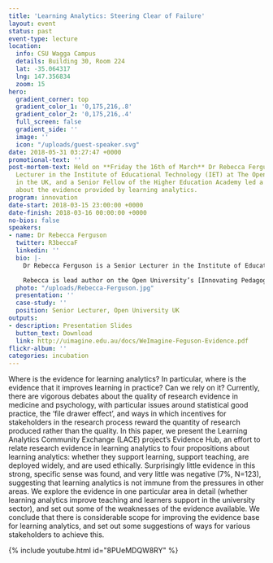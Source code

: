 ```yaml
---
title: 'Learning Analytics: Steering Clear of Failure'
layout: event
status: past
event-type: lecture
location:
  info: CSU Wagga Campus
  details: Building 30, Room 224
  lat: -35.064317
  lng: 147.356834
  zoom: 15
hero:
  gradient_corner: top
  gradient_color_1: '0,175,216,.8'
  gradient_color_2: '0,175,216,.4'
  full_screen: false
  gradient_side: ''
  image: ''
  icon: "/uploads/guest-speaker.svg"
date: 2018-05-31 03:27:47 +0000
promotional-text: ''
post-mortem-text: Held on **Friday the 16th of March** Dr Rebecca Ferguson – a Senior
  Lecturer in the Institute of Educational Technology (IET) at The Open University
  in the UK, and a Senior Fellow of the Higher Education Academy led a discussion
  about the evidence provided by learning analytics.
program: innovation
date-start: 2018-03-15 23:00:00 +0000
date-finish: 2018-03-16 00:00:00 +0000
no-bios: false
speakers:
- name: Dr Rebecca Ferguson
  twitter: R3beccaF
  linkedin: ''
  bio: |-
    Dr Rebecca Ferguson is a Senior Lecturer in the Institute of Educational Technology (IET) at The Open University in the UK, and a Senior Fellow of the Higher Education Academy. She is an executive member of the Society for Learning Analytics Research, programme chair of LAK18, and a leading member of the international learning analytics community. Her work has been influential in shaping the field, supporting implementation across Europe, and promoting a focus on social learning analytics. She has been invited to lead events in this area on five continents, including several associated with her work as principal investigator on the European Learning Analytics Community Exchange (LACE) and on LAEP, a project that helped European policymakers to set out an agenda for high-quality and stimulating ways of learning and teaching through the use of learning analytics.

    Rebecca is lead author on the Open University’s [Innovating Pedagogy 2017](https://iet.open.ac.uk/file/innovating-pedagogy-2017.pdf) report. This highly cited series of high-profile annual reports explores new forms of teaching, learning and assessment in order to guide educators and policy makers around the world. Her most recent book, _Augmented Education_, was published by Palgrave in Spring 2014.
  photo: "/uploads/Rebecca-Ferguson.jpg"
  presentation: ''
  case-study: ''
  position: Senior Lecturer, Open University UK
outputs:
- description: Presentation Slides
  button_text: Download
  link: http://uimagine.edu.au/docs/WeImagine-Feguson-Evidence.pdf
flickr-album: ''
categories: incubation
---
```

Where is the evidence for learning analytics? In particular, where is the evidence that it improves learning in practice? Can we rely on it? Currently, there are vigorous debates about the quality of research evidence in medicine and psychology, with particular issues around statistical good practice, the ‘file drawer effect’, and ways in which incentives for stakeholders in the research process reward the quantity of research produced rather than the quality. In this paper, we present the Learning Analytics Community Exchange (LACE) project’s Evidence Hub, an effort to relate research evidence in learning analytics to four propositions about learning analytics: whether they support learning, support teaching, are deployed widely, and are used ethically. Surprisingly little evidence in this strong, specific sense was found, and very little was negative (7%, N=123), suggesting that learning analytics is not immune from the pressures in other areas. We explore the evidence in one particular area in detail (whether learning analytics improve teaching and learners support in the university sector), and set out some of the weaknesses of the evidence available. We conclude that there is considerable scope for improving the evidence base for learning analytics, and set out some suggestions of ways for various stakeholders to achieve this.

{% include youtube.html id="8PUeMDQW8RY" %}
